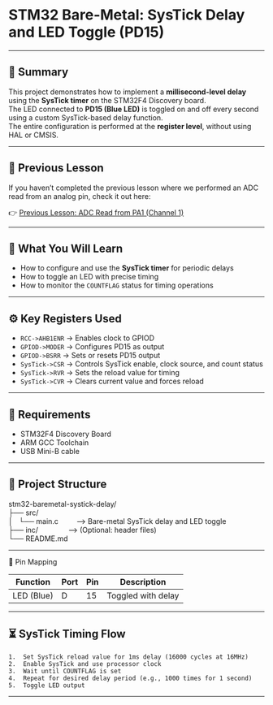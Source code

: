 # STM32 Bare-Metal: SysTick Delay and LED Toggle (PD15)

---

## 📌 Summary

This project demonstrates how to implement a **millisecond-level delay** using the **SysTick timer** on the STM32F4 Discovery board.  
The LED connected to **PD15 (Blue LED)** is toggled on and off every second using a custom SysTick-based delay function.  
The entire configuration is performed at the **register level**, without using HAL or CMSIS.

---

## 🔁 Previous Lesson

If you haven’t completed the previous lesson where we performed an ADC read from an analog pin, check it out here:

👉 [Previous Lesson: ADC Read from PA1 (Channel 1)](https://github.com/iek2443/stm32-baremetal-adc-read)

---

## 🧠 What You Will Learn

- How to configure and use the **SysTick timer** for periodic delays
- How to toggle an LED with precise timing
- How to monitor the `COUNTFLAG` status for timing operations

---

## ⚙️ Key Registers Used

- `RCC->AHB1ENR` → Enables clock to GPIOD
- `GPIOD->MODER` → Configures PD15 as output
- `GPIOD->BSRR`  → Sets or resets PD15 output
- `SysTick->CSR` → Controls SysTick enable, clock source, and count status
- `SysTick->RVR` → Sets the reload value for timing
- `SysTick->CVR` → Clears current value and forces reload

---

## 🔧 Requirements

- STM32F4 Discovery Board
- ARM GCC Toolchain
- USB Mini-B cable

---

📁 Project Structure
--------------------

stm32-baremetal-systick-delay/\
├── src/\
│   └── main.c         --> Bare-metal SysTick delay and LED toggle\
├── inc/               --> (Optional: header files)\
└── README.md

---

🧭 Pin Mapping

| Function         | Port | Pin | Description         |
|------------------|------|-----|---------------------|
| LED (Blue)       | D    | 15  | Toggled with delay   |

---

## ⏳ SysTick Timing Flow

	1.	Set SysTick reload value for 1ms delay (16000 cycles at 16MHz)
	2.	Enable SysTick and use processor clock
	3.	Wait until COUNTFLAG is set
	4.	Repeat for desired delay period (e.g., 1000 times for 1 second)
	5.	Toggle LED output
 ---
 
